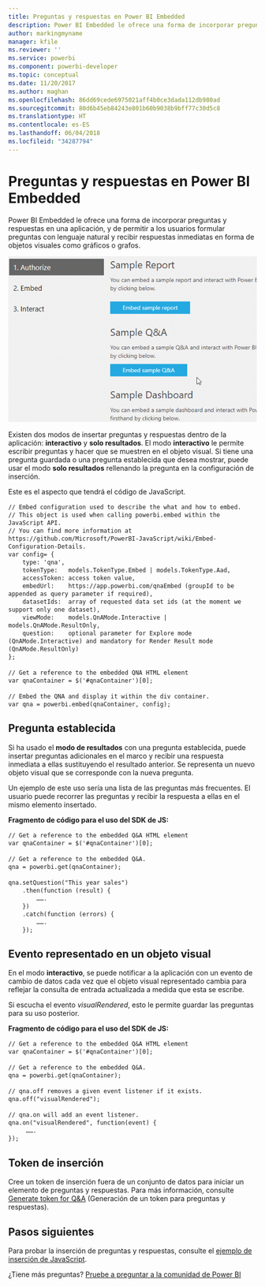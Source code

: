 ```yaml
---
title: Preguntas y respuestas en Power BI Embedded
description: Power BI Embedded le ofrece una forma de incorporar preguntas y respuestas en una aplicación, y de permitir a los usuarios formular preguntas con lenguaje natural.
author: markingmyname
manager: kfile
ms.reviewer: ''
ms.service: powerbi
ms.component: powerbi-developer
ms.topic: conceptual
ms.date: 11/20/2017
ms.author: maghan
ms.openlocfilehash: 86dd69cede6975021aff4b0ce3dada112db980ad
ms.sourcegitcommit: 80d6b45eb84243e801b60b9038b9bff77c30d5c8
ms.translationtype: HT
ms.contentlocale: es-ES
ms.lasthandoff: 06/04/2018
ms.locfileid: "34287794"
---
```

# <a name="qa-in-power-bi-embedded"></a>Preguntas y respuestas en Power BI Embedded
Power BI Embedded le ofrece una forma de incorporar preguntas y respuestas en una aplicación, y de permitir a los usuarios formular preguntas con lenguaje natural y recibir respuestas inmediatas en forma de objetos visuales como gráficos o grafos.

![Preguntas interactivas de Preguntas y respuestas en un marco insertado](media/qanda/embedded-qanda.gif)

Existen dos modos de insertar preguntas y respuestas dentro de la aplicación: **interactivo** y **solo resultados**. El modo **interactivo** le permite escribir preguntas y hacer que se muestren en el objeto visual. Si tiene una pregunta guardada o una pregunta establecida que desea mostrar, puede usar el modo **solo resultados** rellenando la pregunta en la configuración de inserción.

Este es el aspecto que tendrá el código de JavaScript.

```
// Embed configuration used to describe the what and how to embed.
// This object is used when calling powerbi.embed within the JavaScript API.
// You can find more information at https://github.com/Microsoft/PowerBI-JavaScript/wiki/Embed-Configuration-Details.
var config= {
    type: 'qna',
    tokenType:   models.TokenType.Embed | models.TokenType.Aad,
    accessToken: access token value,
    embedUrl:    https://app.powerbi.com/qnaEmbed (groupId to be appended as query parameter if required),
    datasetIds:  array of requested data set ids (at the moment we support only one dataset),
    viewMode:    models.QnAMode.Interactive | models.QnAMode.ResultOnly,
    question:    optional parameter for Explore mode (QnAMode.Interactive) and mandatory for Render Result mode (QnAMode.ResultOnly)
};

// Get a reference to the embedded QNA HTML element
var qnaContainer = $('#qnaContainer')[0];

// Embed the QNA and display it within the div container.
var qna = powerbi.embed(qnaContainer, config);
```

## <a name="set-question"></a>Pregunta establecida
Si ha usado el **modo de resultados** con una pregunta establecida, puede insertar preguntas adicionales en el marco y recibir una respuesta inmediata a ellas sustituyendo el resultado anterior. Se representa un nuevo objeto visual que se corresponde con la nueva pregunta.

Un ejemplo de este uso sería una lista de las preguntas más frecuentes. El usuario puede recorrer las preguntas y recibir la respuesta a ellas en el mismo elemento insertado.

**Fragmento de código para el uso del SDK de JS:**  

```        
// Get a reference to the embedded Q&A HTML element
var qnaContainer = $('#qnaContainer')[0];

// Get a reference to the embedded Q&A.
qna = powerbi.get(qnaContainer);

qna.setQuestion("This year sales")
    .then(function (result) {
        …….
    })
    .catch(function (errors) {
        …….
    });
```

## <a name="visual-rendered-event"></a>Evento representado en un objeto visual
En el modo **interactivo**, se puede notificar a la aplicación con un evento de cambio de datos cada vez que el objeto visual representado cambia para reflejar la consulta de entrada actualizada a medida que esta se escribe.

Si escucha el evento *visualRendered*, esto le permite guardar las preguntas para su uso posterior. 

**Fragmento de código para el uso del SDK de JS:**  

```
// Get a reference to the embedded Q&A HTML element
var qnaContainer = $('#qnaContainer')[0];

// Get a reference to the embedded Q&A.
qna = powerbi.get(qnaContainer);

// qna.off removes a given event listener if it exists.
qna.off("visualRendered");

// qna.on will add an event listener.
qna.on("visualRendered", function(event) {
     …….
});
```

## <a name="embed-token"></a>Token de inserción
Cree un token de inserción fuera de un conjunto de datos para iniciar un elemento de preguntas y respuestas. Para más información, consulte [Generate token for Q&A](https://msdn.microsoft.com/library/mt784614.aspx#qanda) (Generación de un token para preguntas y respuestas).

## <a name="next-steps"></a>Pasos siguientes
Para probar la inserción de preguntas y respuestas, consulte el [ejemplo de inserción de JavaScript](https://microsoft.github.io/PowerBI-JavaScript/demo/).

¿Tiene más preguntas? [Pruebe a preguntar a la comunidad de Power BI](http://community.powerbi.com/)

